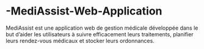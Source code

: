 # -MediAssist-Web-Application
MediAssist est une application web de gestion médicale développée dans le but d’aider les utilisateurs à suivre efficacement leurs traitements, planifier leurs rendez-vous médicaux et stocker leurs ordonnances.

